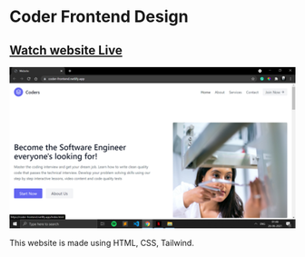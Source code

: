 # Coder Frontend Design 
## [Watch website Live](https://coder-frontend.netlify.app/)

![Snapshot](ss.png)

This website is made using HTML, CSS, Tailwind. 
